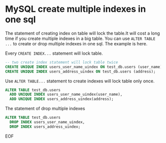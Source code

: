 # MySQL create multiple indexes in one sql
The statement of creating index on table will lock the table.It will cost a long time if you create multiple 
indexes in a big table. You can use `ALTER TABLE ...` to create or drop multiple indexes in one sql. The example
is here.

Every `CREATE INDEX...` statement will lock table.
```sql
-- two create index statement will lock table twice
CREATE UNIQUE INDEX users_user_name_uindex ON test_db.users (user_name);
CREATE UNIQUE INDEX users_address_uindex ON test_db.users (address);
```

Use `ALTER TABLE...` statement to create indexes will lock table only once.
```sql
ALTER TABLE test_db.users
  ADD UNIQUE INDEX users_user_name_uindex(user_name),
  ADD UNIQUE INDEX users_address_uindex(address);
```

The statement of drop multiple indexes
```sql
ALTER TABLE test_db.users
  DROP INDEX users_user_name_uindex,
  DROP INDEX users_address_uindex;
```
EOF